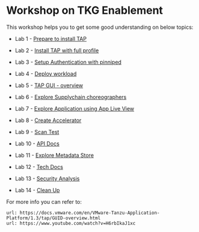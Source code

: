 # **Workshop on TKG Enablement**

This workshop helps you to get some good understanding on below topics: 

- Lab 1 - [Prepare to install TAP](./01-prepare.md)

- Lab 2 - [Install TAP with full profile](./02-installtap.md)

- Lab 3 - [Setup Authentication with pinniped](./03-pinnipedauth.md)

- Lab 4 - [Deploy workload](./04-workload.md)

- Lab 5 - [TAP GUI - overview](./05-tapgui.md)

- Lab 6 - [Explore Supplychain choreographers](./06-supplychain.md)

- Lab 7 - [Explore Application using App Live View](./07-applive.md)

- Lab 8 - [Create Accelerator](./08-accelerators.md)

- Lab 9 - [Scan Test](./09-Test-scan.md)

- Lab 10 - [API Docs](./10-APIDocs.md)

- Lab 11 - [Explore Metadata Store](./11-metadatastore.md)

- Lab 12 - [Tech Docs](./12-TechDocs.md)

- Lab 13 - [Security Analysis](./13-security-analysis.md)

- Lab 14 - [Clean Up](./14-Cleanup.md)


For more info you can refer to: 

```dashboard:open-url
url: https://docs.vmware.com/en/VMware-Tanzu-Application-Platform/1.3/tap/GUID-overview.html 
url: https://www.youtube.com/watch?v=H6rbIkaJ1xc   
```
